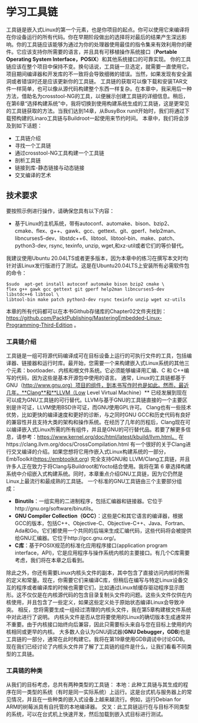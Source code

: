 # 学习工具链
工具链是嵌入式Linux的第一个元素，也是你项目的起点。你可以使用它来编译将在你设备运行的所有代码。你在早期阶段做出的选择将对最后的结果产生深远影响。你的工具链应该能够为通过为你的处理器使用最佳的指令集来有效利用你的硬件。它应该支持你所需要的语言，并且具有可移植操作系统接口（**Portable Operating System Interface，POSIX**）和其他系统接口的可靠实现。
你的工具链应该在整个项目中保持不变。换句话说，工具链一旦选定，就需要一直使用它。项目期间编译器和开发库的不一致将会导致细微的错误。当然，如果发现有安全漏洞或者错误时还是应该更新你的工具链。
工具链的获取可以像下载和安装TAR文件一样简单，也可以像从源代码构建整个东西一样复杂。在本章中，我采用后一种方法，借助名为crosstool-NG的工具，以便展示创建工具链的详细信息。稍后，在第6章“选择构建系统”中，我将切换到使用构建系统生成的工具链，这是更常见的工具链获取的方法。当我们达到14章，从BusyBox runit开始时，我们将通过下载预构建的Linaro工具链与Buildroot一起使用来节约时间。
本章中，我们将会涉及到如下话题：
- 工具链介绍
- 寻找一个工具链
- 通过crosstool-NG工具构建一个工具链
- 剖析工具链
- 链接到库-静态链接与动态链接
- 交叉编译的艺术

## 技术要求
要按照示例进行操作，请确保您具有以下内容：
- 基于Linux的主机系统，带有autoconf、automake、bison、bzip2、cmake、flex、g++、gawk、gcc、gettext、git、gperf、help2man、libncurses5-dev、libstdc++6、libtool、libtool-bin、make、patch、python3-dev, rsync, texinfo, unzip, wget,和xz-util或者它们的等价替代。

我建议使用Ubuntu 20.04LTS或者更多版本，因为本章中的练习在撰写本文时均针对该Linux发行版进行了测试。这是在Ubuntu20.04LTS上安装所有必需软件包的命令：
```shell
$sudo  apt-get install autoconf automake bison bzip2 cmake \ 
flex g++ gawk gcc gettext git gperf help2man libncurses5-dev libstdc++6 libtool \
libtool-bin make patch python3-dev rsync texinfo unzip wget xz-utils
```

本章的所有代码都可以在本书Github存储库的Chapter02文件夹找到：https://github.com/PacktPublishing/MasteringEmbedded-Linux-Programming-Third-Edition 。

### 工具链介绍
工具链是一组可将源代码编译成可在目标设备上运行的可执行文件的工具，包括编译器、链接器和运行时库。最开始，您需要一个来构建嵌入式Linux系统的其他三个元素：bootloader、内核和根文件系统。它必须能够编译用汇编、C 和 C++编写的代码，因为这些是基本开源包中使用的语言。
通常，Linux的工具链都基于GNU（http://www.gnu.org）项目的组件，到本书写作时也是如此。然而，最近几年，**Clang**和**LLVM（Low Level Virtual Machine）** 已经发展到现在可以成为GNU工具链的可行替代。LLVM与基于GNU的工具链直接的一个主要区别是许可证，LLVM使用BSD许可证，而GNU使用GPL许可。
Clang也有一些技术优势，比如更快的编译速度和更好的诊断，与之同时GNU GCC和历史代码有良好的兼容性并且支持大类的架构和操作系统。在经历了几年的历程后，Clang现在可以编译嵌入式Linux所需的所有组件，并且是GNU的可行替代品。若要了解更多信息，请参考：https://www.kernel.org/doc/html/latest/kbuild/llvm.html。
在https://clang.llvm.org/docs/CrossCompilation.html 有一个很好的关于Clang进行交叉编译的介绍。如果您想将它用作嵌入式Linux构建系统的一部分，EmbToolkit(https://embtoolkit.org) 完全支持GNU和 LLVM/Clang工具链，并且许多人正在致力于将Clang与Buildroot和Yocto结合使用。我将在第 6 章选择构建系统中介绍嵌入式构建系统。同时，本章重点介绍GNU工具链，因为它仍然是Linux上最流行和最成熟的工具链。
一个标准的GNU工具链由三个主要部分组成：
- **Binutils**：一组实用的二进制程序，包括汇编器和链接器。它位于http://gnu.org/software/binutils。
- **GNU Compiler Collection（GCC）**：这些是C和其它语言的编译器，根据GCC的版本，包括C++、Objective-C、Objective-C++、Java、Fortran、Ada和Go。它们都使用一个共同的后端来生成汇编代码，这些代码将会被提供给GNU汇编器。它位于http://gcc.gnu.org/。
- **C库**：基于POSIX规范的标准化应用程序接口(application program interface，API)，它是应用程序与操作系统内核的主要接口。有几个C库需要考虑，我们将在本章之后看到。

除此之外，你还有需要Linux内核头文件的副本，其中包含了直接访问内核时所需的定义和常量。现在，你需要它们来编译C库，但稍后在编写与特定Linux设备交互的程序或者编译库的时候也需要它们，比如通过Linux帧缓存驱动程序显示图形。这不仅仅是在内核源代码的包含目录复制头文件的问题。这些头文件仅供在内核使用，并且包含了一些定义，如果这些定义处于原始状态编译Linux会导致冲突。
相反，您将需要生成一组经过清理的内核头文件，我在第5章构建根文件系统中对此进行了说明。
内核头文件是否从您将要使用的Linux的确切版本生成通常并不重要。由于内核接口始终向后兼容，因此只需要标头来自与您在目标上使用的内核相同或更早的内核。
大多数人会认为GNU调试器(**GNU Debugger，GDB**)也是工具链的一部分，通常在此时构建它。我将在第19章使用GDB调试中讨论GDB。
现在我们已经讨论了内核头文件并了解了工具链的组件是什么，让我们看看不同类型的工具链。

### 工具链的种类
从我们的目标考虑，总共有两种类型的工具链：
本地：此种工具链与其生成的程序在同一类型的系统（有时是同一实际系统）上运行。这是台式机与服务器上的常见情况，并且在一些种类的嵌入式设备上越来越流行。例如，运行Debian for ARM的树莓派具有自托管的本地编译器。
交叉：此工具链运行在与目标不同类型的系统，可以在台式机上快速开发，然后加载到嵌入式目标进行测试。